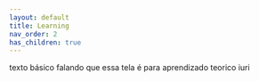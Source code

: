 ```yaml
---
layout: default
title: Learning
nav_order: 2
has_children: true
---
```


texto básico falando que essa tela é para aprendizado teorico iuri